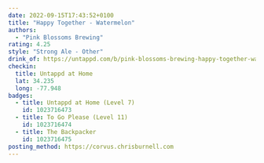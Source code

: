 ```yaml
---
date: 2022-09-15T17:43:52+0100
title: "Happy Together - Watermelon"
authors:
  - "Pink Blossoms Brewing"
rating: 4.25
style: "Strong Ale - Other"
drink_of: https://untappd.com/b/pink-blossoms-brewing-happy-together-watermelon/4699610
checkin:
  title: Untappd at Home
  lat: 34.235
  long: -77.948
badges:
  - title: Untappd at Home (Level 7)
    id: 1023716473
  - title: To Go Please (Level 11)
    id: 1023716474
  - title: The Backpacker
    id: 1023716475
posting_method: https://corvus.chrisburnell.com
---
```

